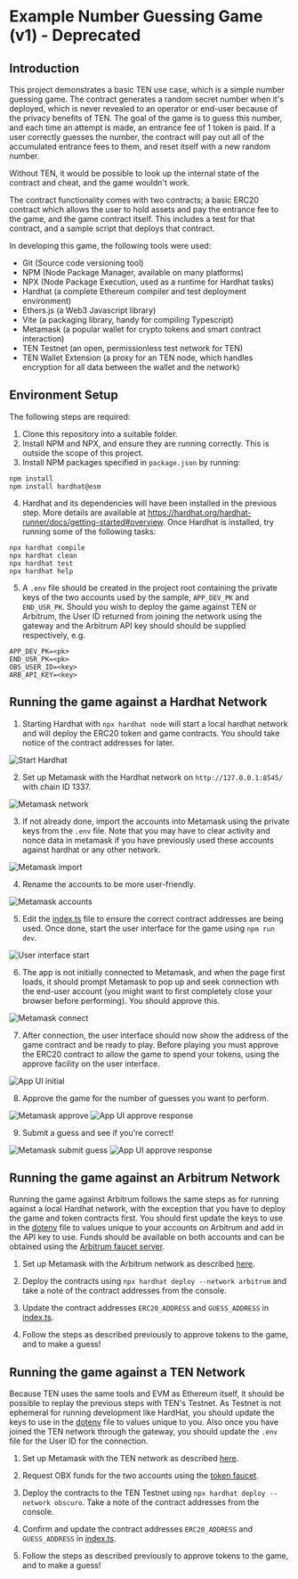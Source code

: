 # Example Number Guessing Game (v1) - Deprecated

## Introduction
This project demonstrates a basic TEN use case, which is a simple number guessing game. The contract generates a 
random secret number when it's deployed, which is never revealed to an operator or end-user because of the privacy 
benefits of TEN. The goal of the game is to guess this number, and each time an attempt is made, an entrance fee of 
1 token is paid. If a user correctly guesses the number, the contract will pay out all of the accumulated entrance 
fees to them, and reset itself with a new random number.

Without TEN, it would be possible to look up the internal state of the contract and cheat, and the game wouldn't work. 

The contract functionality comes with two contracts; a basic ERC20 contract which allows the user to hold assets and 
pay the entrance fee to the game, and the game contract itself. This includes a test for that contract, and a sample 
script that deploys that contract.

In developing this game, the following tools were used:
* Git (Source code versioning tool)
* NPM (Node Package Manager, available on many platforms)
* NPX (Node Package Execution, used as a runtime for Hardhat tasks)
* Hardhat (a complete Ethereum compiler and test deployment environment)
* Ethers.js (a Web3 Javascript library)
* Vite (a packaging library, handy for compiling Typescript)
* Metamask (a popular wallet for crypto tokens and smart contract interaction)
* TEN Testnet (an open, permissionless test network for TEN)
* TEN Wallet Extension (a proxy for an TEN node, which handles encryption for all data between the wallet and the network)

## Environment Setup
The following steps are required:
1. Clone this repository into a suitable folder.
2. Install NPM and NPX, and ensure they are running correctly. This is outside the scope of this project.
3. Install NPM packages specified in `package.json` by running:
```shell
npm install
npm install hardhat@esm
```
4. Hardhat and its dependencies will have been installed in the previous step. More details are available at 
https://hardhat.org/hardhat-runner/docs/getting-started#overview. Once Hardhat is installed, try running some of the 
following tasks:
```shell
npx hardhat compile
npx hardhat clean
npx hardhat test
npx hardhat help
```
5. A `.env` file should be created in the project root containing the private keys of the two accounts used by the 
sample, `APP_DEV_PK` and `END_USR_PK`. Should you wish to deploy the game against TEN or Arbitrum, the User ID 
returned from joining the network using the gateway and the Arbitrum API key should should be supplied respectively, 
e.g. 
```shell
APP_DEV_PK=<pk>
END_USR_PK=<pk>
OBS_USER_ID=<key>
ARB_API_KEY=<key>
```

## Running the game against a Hardhat Network
1. Starting Hardhat with `npx hardhat node` will start a local hardhat network and will deploy the ERC20 token and game 
contracts. You should take notice of the contract addresses for later. 

![Start Hardhat](./readme-images/hardhat-start.png)

2. Set up Metamask with the Hardhat network on `http://127.0.0.1:8545/` with chain ID 1337. 

![Metamask network](./readme-images/metamask-network-0.png)

3. If not already done, import the accounts into Metamask using the private keys from the `.env` file. Note that you 
may have to clear activity and nonce data in metamask if you have previously used these accounts against hardhat 
or any other network. 

![Metamask import](./readme-images/metamask-import.png)

4. Rename the accounts to be more user-friendly.

![Metamask accounts](./readme-images/metamask-accounts.png)

5. Edit the [index.ts](./src/index.ts) file to ensure the correct contract addresses are being used. Once done, start
the user interface for the game using `npm run dev`.

![User interface start](./readme-images/user-interface-start.png)

6. The app is not initially connected to Metamask, and when the page first loads, it should prompt Metamask to pop up 
and seek connection wth the end-user account (you might want to first completely close your browser before performing). 
You should approve this.

![Metamask connect](./readme-images/metamask-connect.png)

7. After connection, the user interface should now show the address of the game contract and be ready to play. Before 
playing you must approve the ERC20 contract to allow the game to spend your tokens, using the approve facility on the 
user interface. 

![App UI initial](./readme-images/app-ui-initial.png)

8. Approve the game for the number of guesses you want to perform.

![Metamask approve](./readme-images/metamask-approve-ogg.png) ![App UI approve response](./readme-images/app-ui-approve-ogg.png)

9. Submit a guess and see if you're correct!

![Metamask submit guess](./readme-images/metamask-approve-play.png) ![App UI approve response](./readme-images/app-ui-play.png)

## Running the game against an Arbitrum Network
Running the game against Arbitrum follows the same steps as for running against a local Hardhat network, with the
exception that you have to deploy the game and token contracts first. You should first update the keys to use
in the [dotenv](./.env) file to values unique to your accounts on Arbitrum and add in the API key to use. Funds should 
be available on both accounts and can be obtained using the [Arbitrum faucet server](https://faucet.triangleplatform.com/arbitrum/goerli). 

1. Set up Metamask with the Arbitrum network as described [here](https://docs.alchemy.com/docs/how-to-add-arbitrum-to-metamask).

2. Deploy the contracts using `npx hardhat deploy --network arbitrum` and take a note of the contract addresses from the 
console.

3. Update the contract addresses `ERC20_ADDRESS` and `GUESS_ADDRESS` in [index.ts](./src/index.ts).

4. Follow the steps as described previously to approve tokens to the game, and to make a guess!


## Running the game against a TEN Network
Because TEN uses the same tools and EVM as Ethereum itself, it should be possible to replay the previous steps with 
TEN's Testnet. As Testnet is not ephemeral for running development like HardHat, you should update the keys to use 
in the [dotenv](./.env) file to values unique to you. Also once you have joined the TEN network through the gateway, 
you should update the `.env` file for the User ID for the connection.

1. Set up Metamask with the TEN network as described [here](https://docs.obscu.ro/docs/getting-started/for-users/setup-you-wallet).

2. Request OBX funds for the two accounts using the [token faucet](https://docs.obscu.ro/docs/tools-infrastructure/obscuro-faucet).

3. Deploy the contracts to the TEN Testnet using `npx hardhat deploy --network obscuro`. Take a note of the contract
addresses from the console. 

4. Confirm and update the contract addresses `ERC20_ADDRESS` and `GUESS_ADDRESS` in [index.ts](./src/index.ts).

5. Follow the steps as described previously to approve tokens to the game, and to make a guess!

